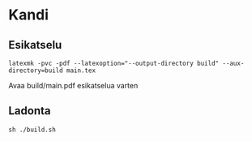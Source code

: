 # Kandi
## Esikatselu
```
latexmk -pvc -pdf --latexoption="--output-directory build" --aux-directory=build main.tex
```
Avaa build/main.pdf esikatselua varten

## Ladonta
```
sh ./build.sh
```
